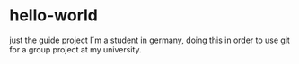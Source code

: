 # hello-world
just the guide project
I´m a student in germany, doing this in order to use git for a group project at my university.
